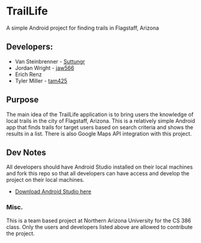 # TrailLife
A simple Android project for finding trails in Flagstaff, Arizona

## Developers:
* Van Steinbrenner - [Suttungr](https://github.com/Suttungr)
* Jordan Wright - [jaw566](https://github.com/jaw566)
* Erich Renz
* Tyler Miller - [tam425](https://github.com/tam425)

## Purpose 
The main idea of the TrailLife application is to bring users the knowledge of local trails in the city of Flagstaff, Arizona. This is 
a relatively simple Android app that finds trails for target users based on search criteria and shows the results in a list. There is also 
Google Maps API integration with this project.

## Dev Notes
All developers should have Android Studio installed on their local machines and fork this repo so that all developers can have access
and develop the project on their local machines.
* [Download Android Studio here](https://developer.android.com/studio/)

### Misc.
This is a team based project at Northern Arizona University for the CS 386 class. Only the users and developers listed above are allowed 
to contribute the project.
